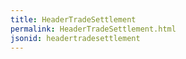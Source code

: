 ```yaml
---
title: HeaderTradeSettlement
permalink: HeaderTradeSettlement.html
jsonid: headertradesettlement
---
```

